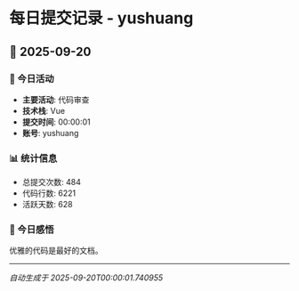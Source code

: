 # 每日提交记录 - yushuang

## 📅 2025-09-20

### 🎯 今日活动
- **主要活动**: 代码审查
- **技术栈**: Vue
- **提交时间**: 00:00:01
- **账号**: yushuang

### 📊 统计信息
- 总提交次数: 484
- 代码行数: 6221
- 活跃天数: 628

### 💭 今日感悟
优雅的代码是最好的文档。

---
*自动生成于 2025-09-20T00:00:01.740955*
